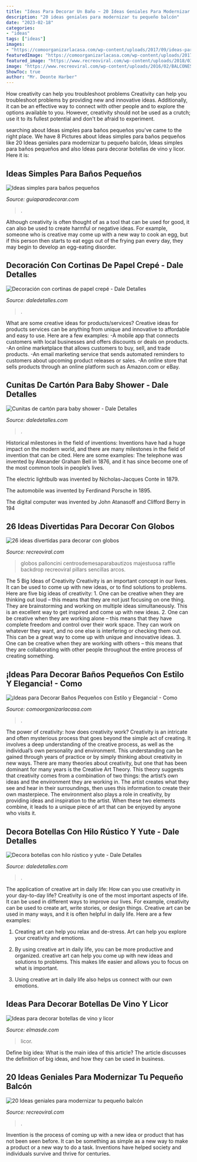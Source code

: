 ```yaml
---
title: "Ideas Para Decorar Un Baño ~ 20 Ideas Geniales Para Modernizar Tu Pequeño Balcón"
description: "20 ideas geniales para modernizar tu pequeño balcón"
date: "2023-02-18"
categories:
- "ideas"
tags: ["ideas"]
images:
- "https://comoorganizarlacasa.com/wp-content/uploads/2017/09/ideas-para-decorar-banos-pequenos-20.jpg"
featuredImage: "https://comoorganizarlacasa.com/wp-content/uploads/2017/09/ideas-para-decorar-banos-pequenos-20.jpg"
featured_image: "https://www.recreoviral.com/wp-content/uploads/2018/03/Decoración-con-globos-16.jpg"
image: "https://www.recreoviral.com/wp-content/uploads/2016/02/BALCONES-INTERIORES-13.jpg"
ShowToc: true
author: "Mr. Deonte Harber"
---
```



How creativity can help you troubleshoot problems
Creativity can help you troubleshoot problems by providing new and innovative ideas. Additionally, it can be an effective way to connect with other people and to explore the options available to you. However, creativity should not be used as a crutch; use it to its fullest potential and don't be afraid to experiment.

	

		
searching about Ideas simples para baños pequeños you've came to the right place. We have 8 Pictures about Ideas simples para baños pequeños like 20 Ideas geniales para modernizar tu pequeño balcón, Ideas simples para baños pequeños and also Ideas para decorar botellas de vino y licor. Here it is:
		
    
## Ideas Simples Para Baños Pequeños

<img loading=lazy src="https://www.guiaparadecorar.com/wp-content/uploads/2012/09/Ideas-para-cuartos-de-bano-pequenos-01.jpg" onerror="this.onerror=null;this.src='https://tse1.mm.bing.net/th?id=OIP.19hMIHf6Lg-vQdennmRbkgAAAA&amp;pid=15.1';" alt="Ideas simples para baños pequeños">

_Source: guiaparadecorar.com_

>. 

	

Although creativity is often thought of as a tool that can be used for good, it can also be used to create harmful or negative ideas. For example, someone who is creative may come up with a new way to cook an egg, but if this person then starts to eat eggs out of the frying pan every day, they may begin to develop an egg-eating disorder.

    
## Decoración Con Cortinas De Papel Crepé - Dale Detalles

<img loading=lazy src="https://i1.wp.com/www.daledetalles.com/wp-content/uploads/2016/08/decoracion-con-papel-creppe13.jpg" onerror="this.onerror=null;this.src='https://tse2.mm.bing.net/th?id=OIP.E4NAf9MPIJqd3Gz9_BuhvwHaJ4&amp;pid=15.1';" alt="Decoración con cortinas de papel crepé - Dale Detalles">

_Source: daledetalles.com_

>. 

	

What are some creative ideas for products/services?
Creative ideas for products services can be anything from unique and innovative to affordable and easy to use. Here are a few examples: 
-A mobile app that connects customers with local businesses and offers discounts or deals on products. 
-An online marketplace that allows customers to buy, sell, and trade products. 
-An email marketing service that sends automated reminders to customers about upcoming product releases or sales. 
-An online store that sells products through an online platform such as Amazon.com or eBay.

    
## Cunitas De Cartón Para Baby Shower - Dale Detalles

<img loading=lazy src="https://i1.wp.com/www.daledetalles.com/wp-content/uploads/2017/03/cunitas-de-carton-para-baby-shower1.jpg" onerror="this.onerror=null;this.src='https://tse1.mm.bing.net/th?id=OIP.ZxfSB0_3ermj7KaZZ5btSAHaJ4&amp;pid=15.1';" alt="Cunitas de cartón para baby shower - Dale Detalles">

_Source: daledetalles.com_

>. 

	

Historical milestones in the field of inventions:
Inventions have had a huge impact on the modern world, and there are many milestones in the field of invention that can be cited. Here are some examples:
The telephone was invented by Alexander Graham Bell in 1876, and it has since become one of the most common tools in people’s lives.

The electric lightbulb was invented by Nicholas-Jacques Conte in 1879.

The automobile was invented by Ferdinand Porsche in 1895. 

The digital computer was invented by John Atanasoff and Clifford Berry in 194
    
## 26 Ideas Divertidas Para Decorar Con Globos

<img loading=lazy src="https://www.recreoviral.com/wp-content/uploads/2018/03/Decoración-con-globos-16.jpg" onerror="this.onerror=null;this.src='https://tse2.mm.bing.net/th?id=OIP.Ih2ibvoqH6AAfUISWqjn4AHaKP&amp;pid=15.1';" alt="26 ideas divertidas para decorar con globos">

_Source: recreoviral.com_

>globos palloncini centrosdemesaparabautizos majestuosa raffle backdrop recreoviral pillars sencillas arcos. 

	

The 5 Big Ideas of Creativity
Creativity is an important concept in our lives. It can be used to come up with new ideas, or to find solutions to problems. Here are five big ideas of creativity: 1. One can be creative when they are thinking out loud – this means that they are not just focusing on one thing. They are brainstorming and working on multiple ideas simultaneously. This is an excellent way to get inspired and come up with new ideas. 2. One can be creative when they are working alone – this means that they have complete freedom and control over their work space. They can work on whatever they want, and no one else is interfering or checking them out. This can be a great way to come up with unique and innovative ideas. 3. One can be creative when they are working with others – this means that they are collaborating with other people throughout the entire process of creating something.

    
## ¡Ideas Para Decorar Baños Pequeños Con Estilo Y Elegancia! - Como

<img loading=lazy src="https://comoorganizarlacasa.com/wp-content/uploads/2017/09/ideas-para-decorar-banos-pequenos-20.jpg" onerror="this.onerror=null;this.src='https://tse1.mm.bing.net/th?id=OIP.fBkikGEbQ3UhegyiCWGXjQHaLV&amp;pid=15.1';" alt="¡Ideas para Decorar Baños Pequeños con Estilo y Elegancia! - Como">

_Source: comoorganizarlacasa.com_

>. 

	

The power of creativity: how does creativity work?
Creativity is an intricate and often mysterious process that goes beyond the simple act of creating. It involves a deep understanding of the creative process, as well as the individual’s own personality and environment. This understanding can be gained through years of practice or by simply thinking about creativity in new ways.
There are many theories about creativity, but one that has been dominant for many years is the Creative Art Theory. This theory suggests that creativity comes from a combination of two things: the artist’s own ideas and the environment they are working in. The artist creates what they see and hear in their surroundings, then uses this information to create their own masterpiece. The environment also plays a role in creativity, by providing ideas and inspiration to the artist. When these two elements combine, it leads to a unique piece of art that can be enjoyed by anyone who visits it.

    
## Decora Botellas Con Hilo Rústico Y Yute - Dale Detalles

<img loading=lazy src="https://i0.wp.com/www.daledetalles.com/wp-content/uploads/2017/02/botellas-de-vidrio-decoradas.jpg" onerror="this.onerror=null;this.src='https://tse4.mm.bing.net/th?id=OIP.0Nm-FHBsjm1ch1CXItWd1QHaLB&amp;pid=15.1';" alt="Decora botellas con hilo rústico y yute - Dale Detalles">

_Source: daledetalles.com_

>. 

	

The application of creative art in daily life: How can you use creativity in your day-to-day life?
Creativity is one of the most important aspects of life. It can be used in different ways to improve our lives. For example, creativity can be used to create art, write stories, or design things. Creative art can be used in many ways, and it is often helpful in daily life. Here are a few examples: 
1) Creating art can help you relax and de-stress. Art can help you explore your creativity and emotions.

2) By using creative art in daily life, you can be more productive and organized. creative art can help you come up with new ideas and solutions to problems. This makes life easier and allows you to focus on what is important.

3) Using creative art in daily life also helps us connect with our own emotions.

    
## Ideas Para Decorar Botellas De Vino Y Licor

<img loading=lazy src="https://elmasde.com/wp-content/uploads/2015/09/Ideas-para-decorar-botellas-de-vino-y-licor-8.jpg" onerror="this.onerror=null;this.src='https://tse4.mm.bing.net/th?id=OIP.cBopm__DIumNOGsV_P_YtAAAAA&amp;pid=15.1';" alt="Ideas para decorar botellas de vino y licor">

_Source: elmasde.com_

>licor. 

	

Define big idea: What is the main idea of this article?
The article discusses the definition of big ideas, and how they can be used in business.

    
## 20 Ideas Geniales Para Modernizar Tu Pequeño Balcón

<img loading=lazy src="https://www.recreoviral.com/wp-content/uploads/2016/02/BALCONES-INTERIORES-13.jpg" onerror="this.onerror=null;this.src='https://tse3.mm.bing.net/th?id=OIP.fEPZYmheHFkE5xN9Vnu9iAHaJ4&amp;pid=15.1';" alt="20 Ideas geniales para modernizar tu pequeño balcón">

_Source: recreoviral.com_

>. 

	

Invention is the process of coming up with a new idea or product that has not been seen before. It can be something as simple as a new way to make a product or a new way to do a task. Inventions have helped society and individuals survive and thrive for centuries.

